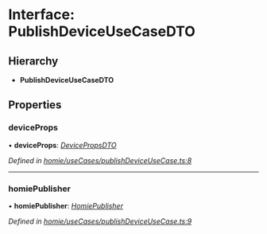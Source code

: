 # Interface: PublishDeviceUseCaseDTO

## Hierarchy

* **PublishDeviceUseCaseDTO**

## Properties

###  deviceProps

• **deviceProps**: *[DevicePropsDTO](devicepropsdto.md)*

*Defined in [homie/useCases/publishDeviceUseCase.ts:8](https://github.com/AlejandroHerr/homieiot.ts/blob/a180e8f/src/homie/useCases/publishDeviceUseCase.ts#L8)*

___

###  homiePublisher

• **homiePublisher**: *[HomiePublisher](../classes/homiepublisher.md)*

*Defined in [homie/useCases/publishDeviceUseCase.ts:9](https://github.com/AlejandroHerr/homieiot.ts/blob/a180e8f/src/homie/useCases/publishDeviceUseCase.ts#L9)*
